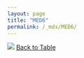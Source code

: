 ```yaml
---
layout: page
title: "MED6"
permalink: /_mds/MED6/
---
```


![](../../alns_9.28.22/aln_5HSAA064928_0.990.png?raw=true
)
[Back to Table](../../display)
